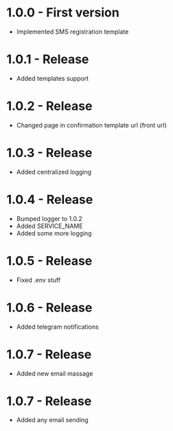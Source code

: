 # 1.0.0 - First version

* Implemented SMS registration template

# 1.0.1 - Release

* Added templates support

# 1.0.2 - Release

* Changed page in confirmation template url (front url)

# 1.0.3 - Release

* Added centralized logging

# 1.0.4 - Release

* Bumped logger to 1.0.2
* Added SERVICE_NAME
* Added some more logging

# 1.0.5 - Release

* Fixed .env stuff

# 1.0.6 - Release

* Added telegram notifications

# 1.0.7 - Release

* Added new email massage

# 1.0.7 - Release

* Added any email sending
